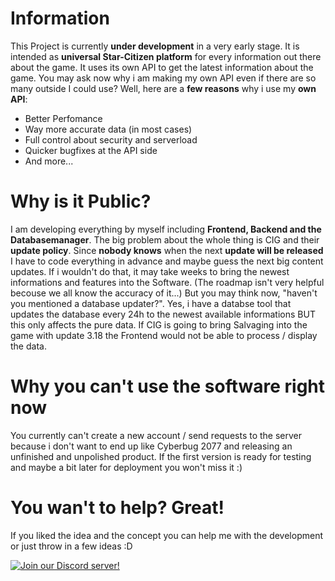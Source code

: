 
# Information

This Project is currently **under development** in a very early stage. It is intended as **universal Star-Citizen platform** for every information out there about the game. It uses its own API to get the latest information about the game. You may ask now why i am making my own API even if there are so many outside I could use? Well, here are a **few reasons** why i use my **own API**:
* Better Perfomance
* Way more accurate data (in most cases)
* Full control about security and serverload
* Quicker bugfixes at the API side
* And more...

# Why is it Public?

I am developing everything by myself including **Frontend, Backend and the Databasemanager**. The big problem about the whole thing is CIG and their **update policy**. Since **nobody knows** when the next **update will be released** I have to code everything in advance and maybe guess the next big content updates. If i wouldn't do that, it may take weeks to bring the newest informations and features into the Software. (The roadmap isn't very helpful becouse we all know the accuracy of it...) 
But you may think now, "haven't you mentioned a database updater?". Yes, i have a databse tool that updates the database every 24h to the newest available informations BUT this only affects the pure data. If CIG is going to bring Salvaging into the game with update 3.18 the Frontend would not be able to process / display the data.

# Why you can't use the software right now

You currently can't create a new account / send requests to the server because i don't want to end up like Cyberbug 2077 and releasing an unfinished and unpolished product. If the first version is ready for testing and maybe a bit later for deployment you won't miss it :)

# You wan't to help? Great!

If you liked the idea and the concept you can help me with the development or just throw in a few ideas :D

[![Join our Discord server!](https://invidget.switchblade.xyz/4ZgQjVsUyR)](https://discord.gg/4ZgQjVsUyR)
